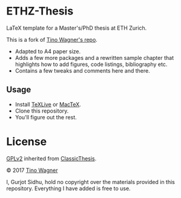 # ETHZ-Thesis

LaTeX template for a Master's/PhD thesis at ETH Zurich.

This is a fork of [Tino Wagner's repo](https://github.com/tuxu/ethz-thesis). 

- Adapted to A4 paper size. 
- Adds a few more packages and a rewritten sample chapter that highlights how to add figures, code listings, bibliography etc.
- Contains a few tweaks and comments here and there.

## Usage

- Install [TeXLive](https://www.tug.org/texlive/) or [MacTeX](http://www.tug.org/mactex/).
- Clone this repository.
- You'll figure out the rest.

# License

[GPLv2](https://opensource.org/licenses/GPL-2.0) inherited from [ClassicThesis](https://www.ctan.org/tex-archive/macros/latex/contrib/classicthesis/).

© 2017 [Tino Wagner](http://www.tinowagner.com/)

I, Gurjot Sidhu, hold no copyright over the materials provided in this repository. Everything I have added is free to use.
